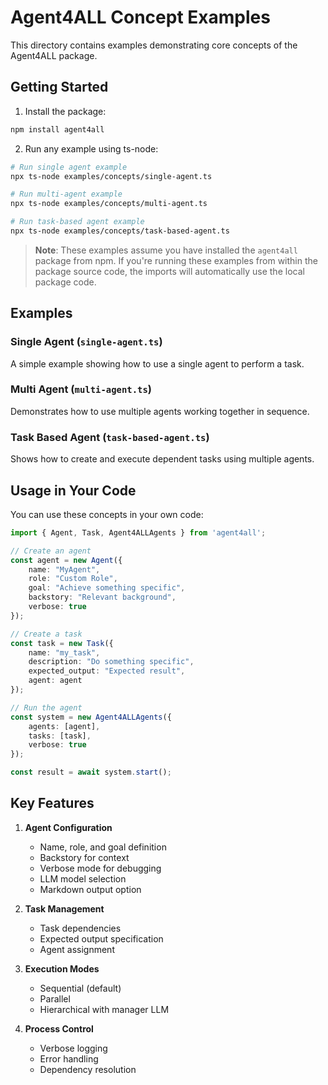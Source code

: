 # Agent4ALL Concept Examples

This directory contains examples demonstrating core concepts of the Agent4ALL package.

## Getting Started

1. Install the package:
```bash
npm install agent4all
```

2. Run any example using ts-node:
```bash
# Run single agent example
npx ts-node examples/concepts/single-agent.ts

# Run multi-agent example
npx ts-node examples/concepts/multi-agent.ts

# Run task-based agent example
npx ts-node examples/concepts/task-based-agent.ts
```

> **Note**: These examples assume you have installed the `agent4all` package from npm. If you're running these examples from within the package source code, the imports will automatically use the local package code.

## Examples

### Single Agent (`single-agent.ts`)
A simple example showing how to use a single agent to perform a task.

### Multi Agent (`multi-agent.ts`)
Demonstrates how to use multiple agents working together in sequence.

### Task Based Agent (`task-based-agent.ts`)
Shows how to create and execute dependent tasks using multiple agents.

## Usage in Your Code

You can use these concepts in your own code:

```typescript
import { Agent, Task, Agent4ALLAgents } from 'agent4all';

// Create an agent
const agent = new Agent({
    name: "MyAgent",
    role: "Custom Role",
    goal: "Achieve something specific",
    backstory: "Relevant background",
    verbose: true
});

// Create a task
const task = new Task({
    name: "my_task",
    description: "Do something specific",
    expected_output: "Expected result",
    agent: agent
});

// Run the agent
const system = new Agent4ALLAgents({
    agents: [agent],
    tasks: [task],
    verbose: true
});

const result = await system.start();
```

## Key Features

1. **Agent Configuration**
   - Name, role, and goal definition
   - Backstory for context
   - Verbose mode for debugging
   - LLM model selection
   - Markdown output option

2. **Task Management**
   - Task dependencies
   - Expected output specification
   - Agent assignment

3. **Execution Modes**
   - Sequential (default)
   - Parallel
   - Hierarchical with manager LLM

4. **Process Control**
   - Verbose logging
   - Error handling
   - Dependency resolution
